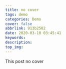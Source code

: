```yaml
---
title: no cover
tags: demo
categories: Demo
cover: false
abbrlink: 913b2502
date: 2020-03-10 03:45:41
keywords:
description:
top_img:
---
```


This post no cover